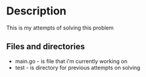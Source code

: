 # Description

This is my attempts of solving this problem

## Files and directories
* main.go  -  is file that i'm currently working on
* test - is directory for previous attempts on solving